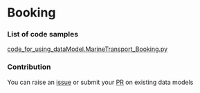 # Booking

### List of code samples 

<!-- 50-List of code -->

<!-- [code entry](link) -->
[code_for_using_dataModel.MarineTransport_Booking.py](https://github.com/smart-data-models/dataModel.MarineTransport/blob/master/Booking/code/code_for_using_dataModel.MarineTransport_Booking.py)


<!-- /50-List of code -->

### Contribution
You can raise an [issue](https://github.com/smart-data-models/dataModel.MarineTransport/issues) or submit your [PR](https://github.com/smart-data-models/dataModel.MarineTransport/pulls) on existing data models
